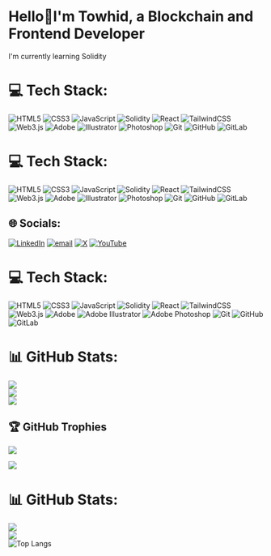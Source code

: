 # Hello💫I'm Towhid, a Blockchain and Frontend Developer
I'm currently learning Solidity
# 💻 Tech Stack:
![HTML5](https://img.shields.io/badge/HTML5-1E1E1E?style=for-the-badge&logo=html5&logoColor=E34F26) 
![CSS3](https://img.shields.io/badge/CSS3-1E1E1E?style=for-the-badge&logo=css3&logoColor=1572B6) 
![JavaScript](https://img.shields.io/badge/JavaScript-FFC107?style=for-the-badge&logo=javascript&logoColor=000000) 
![Solidity](https://img.shields.io/badge/Solidity-%23363636.svg?style=for-the-badge&logo=solidity&logoColor=white)
![React](https://img.shields.io/badge/React-1E1E1E?style=for-the-badge&logo=react&logoColor=61DAFB) 
![TailwindCSS](https://img.shields.io/badge/TailwindCSS-1E1E1E?style=for-the-badge&logo=tailwind-css&logoColor=38B2AC) 
![Web3.js](https://img.shields.io/badge/Web3.js-FF8F00?style=for-the-badge&logo=web3.js&logoColor=000000) 
![Adobe](https://img.shields.io/badge/Adobe-1E1E1E?style=for-the-badge&logo=adobe&logoColor=FF0000) 
![Illustrator](https://img.shields.io/badge/Illustrator-2A2A2A?style=for-the-badge&logo=adobe-illustrator&logoColor=FF9A00) 
![Photoshop](https://img.shields.io/badge/Photoshop-252525?style=for-the-badge&logo=adobe-photoshop&logoColor=31A8FF) 
![Git](https://img.shields.io/badge/Git-1E1E1E?style=for-the-badge&logo=git&logoColor=F05033) 
![GitHub](https://img.shields.io/badge/GitHub-1E1E1E?style=for-the-badge&logo=github&logoColor=white) 
![GitLab](https://img.shields.io/badge/GitLab-2A2A2A?style=for-the-badge&logo=gitlab&logoColor=FC6D26)
# 💻 Tech Stack:
![HTML5](https://img.shields.io/badge/HTML5-252525?style=for-the-badge&logo=html5&logoColor=E34F26) 
![CSS3](https://img.shields.io/badge/CSS3-252525?style=for-the-badge&logo=css3&logoColor=1572B6) 
![JavaScript](https://img.shields.io/badge/JavaScript-FFC107?style=for-the-badge&logo=javascript&logoColor=000000) 
![Solidity](https://img.shields.io/badge/Solidity-252525?style=for-the-badge&logo=solidity&logoColor=white) 
![React](https://img.shields.io/badge/React-252525?style=for-the-badge&logo=react&logoColor=61DAFB) 
![TailwindCSS](https://img.shields.io/badge/TailwindCSS-008080?style=for-the-badge&logo=tailwind-css&logoColor=white) 
![Web3.js](https://img.shields.io/badge/Web3.js-FF9800?style=for-the-badge&logo=web3.js&logoColor=000000) 
![Adobe](https://img.shields.io/badge/Adobe-252525?style=for-the-badge&logo=adobe&logoColor=FF0000) 
![Illustrator](https://img.shields.io/badge/Illustrator-FF5722?style=for-the-badge&logo=adobe-illustrator&logoColor=black) 
![Photoshop](https://img.shields.io/badge/Photoshop-2196F3?style=for-the-badge&logo=adobe-photoshop&logoColor=white) 
![Git](https://img.shields.io/badge/Git-252525?style=for-the-badge&logo=git&logoColor=F05033) 
![GitHub](https://img.shields.io/badge/GitHub-252525?style=for-the-badge&logo=github&logoColor=white) 
![GitLab](https://img.shields.io/badge/GitLab-FC6D26?style=for-the-badge&logo=gitlab&logoColor=black)

## 🌐 Socials:
[![LinkedIn](https://img.shields.io/badge/LinkedIn-%230077B5.svg?logo=linkedin&logoColor=white)](https://www.linkedin.com/in/abstowhid1)
 [![email](https://img.shields.io/badge/Email-D14836?logo=gmail&logoColor=white)](mailto:abstowhidmail@gmail.com) 
 [![X](https://img.shields.io/badge/X-black.svg?logo=X&logoColor=white)](https://x.com/abstowhid) 
[![YouTube](https://img.shields.io/badge/YouTube-%23FF0000.svg?logo=YouTube&logoColor=white)](https://www.youtube.com/channel/UCQ17LjEaLqcSzK0Hd0k33iw) 
 <!--[![Instagram](https://img.shields.io/badge/Instagram-%23E4405F.svg?logo=Instagram&logoColor=white)](https://instagram.com/to__wh__id) -->

# 💻 Tech Stack:
![HTML5](https://img.shields.io/badge/html5-%23E34F26.svg?style=for-the-badge&logo=html5&logoColor=white) ![CSS3](https://img.shields.io/badge/css3-%231572B6.svg?style=for-the-badge&logo=css3&logoColor=white) ![JavaScript](https://img.shields.io/badge/javascript-%23323330.svg?style=for-the-badge&logo=javascript&logoColor=%23F7DF1E) ![Solidity](https://img.shields.io/badge/Solidity-%23363636.svg?style=for-the-badge&logo=solidity&logoColor=white) ![React](https://img.shields.io/badge/react-%2320232a.svg?style=for-the-badge&logo=react&logoColor=%2361DAFB) ![TailwindCSS](https://img.shields.io/badge/tailwindcss-%2338B2AC.svg?style=for-the-badge&logo=tailwind-css&logoColor=white) ![Web3.js](https://img.shields.io/badge/web3.js-F16822?style=for-the-badge&logo=web3.js&logoColor=white) ![Adobe](https://img.shields.io/badge/adobe-%23FF0000.svg?style=for-the-badge&logo=adobe&logoColor=white) ![Adobe Illustrator](https://img.shields.io/badge/adobe%20illustrator-%23FF9A00.svg?style=for-the-badge&logo=adobe%20illustrator&logoColor=white) ![Adobe Photoshop](https://img.shields.io/badge/adobe%20photoshop-%2331A8FF.svg?style=for-the-badge&logo=adobe%20photoshop&logoColor=white) ![Git](https://img.shields.io/badge/git-%23F05033.svg?style=for-the-badge&logo=git&logoColor=white) ![GitHub](https://img.shields.io/badge/github-%23121011.svg?style=for-the-badge&logo=github&logoColor=white) ![GitLab](https://img.shields.io/badge/gitlab-%23181717.svg?style=for-the-badge&logo=gitlab&logoColor=white)

# 📊 GitHub Stats:
![](https://github-readme-stats.vercel.app/api?username=abstowhid&theme=midnight-purple&hide_border=false&include_all_commits=false&count_private=true)<br/>
![](https://github-readme-streak-stats.herokuapp.com/?user=abstowhid&theme=midnight-purple&hide_border=false)<br/>
![](https://github-readme-stats.vercel.app/api/top-langs/?username=abstowhid&theme=midnight-purple&hide_border=false&include_all_commits=false&count_private=true&layout=compact)

## 🏆 GitHub Trophies
![](https://github-profile-trophy.vercel.app/?username=abstowhid&theme=dracula&no-frame=false&no-bg=false&margin-w=4)

[![](https://visitcount.itsvg.in/api?id=abstowhid&icon=0&color=0)](https://visitcount.itsvg.in)
<!-- Proudly created with GPRM ( https://gprm.itsvg.in ) -->
# 📊 GitHub Stats:
![](https://github-readme-stats.vercel.app/api?username=abstowhid&theme=dark&hide_border=false&include_all_commits=false&count_private=false)<br/>
![](https://github-readme-streak-stats.herokuapp.com/?user=abstowhid&theme=dark&hide_border=false)<br/>
![Top Langs](https://github-readme-stats.vercel.app/api/top-langs/?username=abstowhid&layout=compact&theme=tokyonight)

